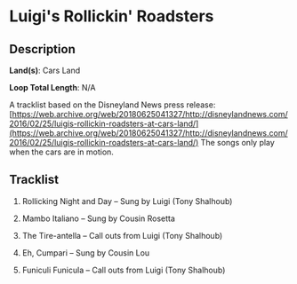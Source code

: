 # Luigi's Rollickin' Roadsters

## Description

**Land(s)**: Cars Land

**Loop Total Length**: N/A

A tracklist based on the Disneyland News press release: [https://web.archive.org/web/20180625041327/http://disneylandnews.com/2016/02/25/luigis-rollickin-roadsters-at-cars-land/](https://web.archive.org/web/20180625041327/http://disneylandnews.com/2016/02/25/luigis-rollickin-roadsters-at-cars-land/) The songs only play when the cars are in motion.

## Tracklist

1. Rollicking Night and Day – Sung by Luigi (Tony Shalhoub)


2. Mambo Italiano – Sung by Cousin Rosetta


3. The Tire-antella – Call outs from Luigi (Tony Shalhoub)


4. Eh, Cumpari – Sung by Cousin Lou


5. Funiculi Funicula – Call outs from Luigi (Tony Shalhoub)

